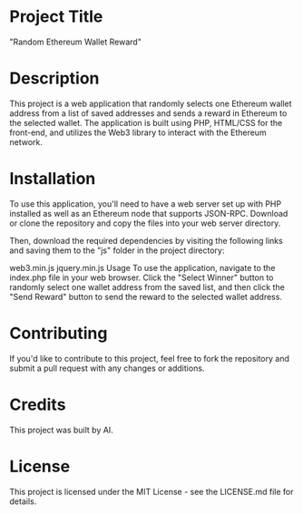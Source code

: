 # Project Title
"Random Ethereum Wallet Reward"

# Description
This project is a web application that randomly selects one Ethereum wallet address from a list of saved addresses and sends a reward in Ethereum to the selected wallet. The application is built using PHP, HTML/CSS for the front-end, and utilizes the Web3 library to interact with the Ethereum network.

# Installation
To use this application, you'll need to have a web server set up with PHP installed as well as an Ethereum node that supports JSON-RPC. Download or clone the repository and copy the files into your web server directory.

Then, download the required dependencies by visiting the following links and saving them to the "js" folder in the project directory:

web3.min.js
jquery.min.js
Usage
To use the application, navigate to the index.php file in your web browser. Click the "Select Winner" button to randomly select one wallet address from the saved list, and then click the "Send Reward" button to send the reward to the selected wallet address.

# Contributing
If you'd like to contribute to this project, feel free to fork the repository and submit a pull request with any changes or additions.

# Credits
This project was built by AI.

# License
This project is licensed under the MIT License - see the LICENSE.md file for details.
